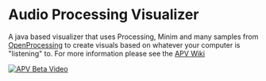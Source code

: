 # Audio Processing Visualizer

A java based visualizer that uses Processing, Minim and many samples from [OpenProcessing](https://www.openprocessing.org) to create visuals based on whatever your computer is "listening" to.  For more information please see the [APV Wiki](https://github.com/mimelator/apv/wiki)


[![APV Beta Video](https://img.youtube.com/vi/7dOPPxsBnUA/0.jpg)](https://youtu.be/2xKo0HUd16w)
